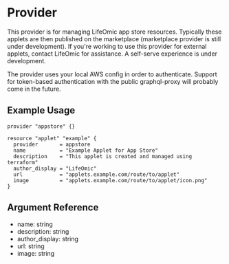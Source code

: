 # <provider> Provider

This provider is for managing LifeOmic app store resources. Typically these applets are then published on the marketplace (marketplace provider is still under development). If you're working to use this provider for external applets, contact LifeOmic for assistance. A self-serve experience is under development.

The provider uses your local AWS config in order to authenticate. Support for token-based authentication with the public graphql-proxy will probably come in the future.

## Example Usage

```hcl
provider "appstore" {}

resource "applet" "example" {
  provider       = appstore
  name           = "Example Applet for App Store"
  description    = "This applet is created and managed using terraform"
  author_display = "LifeOmic"
  url            = "applets.example.com/route/to/applet"
  image          = "applets.example.com/route/to/applet/icon.png"
}
```

## Argument Reference

* name: string
* description: string
* author_display: string
* url: string
* image: string

